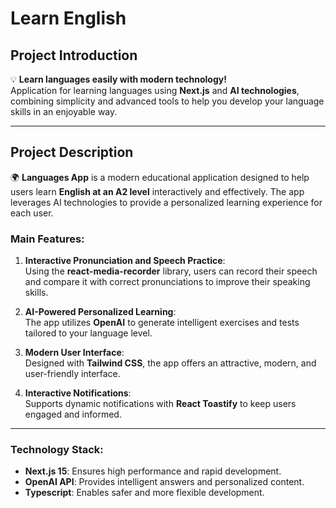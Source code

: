 # Learn English

## Project Introduction  
💡 **Learn languages easily with modern technology!**  
Application for learning languages using **Next.js** and **AI technologies**, combining simplicity and advanced tools to help you develop your language skills in an enjoyable way.

---

## Project Description  
🌍 **Languages App** is a modern educational application designed to help users learn **English at an A2 level** interactively and effectively. The app leverages AI technologies to provide a personalized learning experience for each user.

### Main Features:  
1. **Interactive Pronunciation and Speech Practice**:  
   Using the **react-media-recorder** library, users can record their speech and compare it with correct pronunciations to improve their speaking skills.

2. **AI-Powered Personalized Learning**:  
   The app utilizes **OpenAI** to generate intelligent exercises and tests tailored to your language level.

3. **Modern User Interface**:  
   Designed with **Tailwind CSS**, the app offers an attractive, modern, and user-friendly interface.

4. **Interactive Notifications**:  
   Supports dynamic notifications with **React Toastify** to keep users engaged and informed.

---

### Technology Stack:  
- **Next.js 15**: Ensures high performance and rapid development.  
- **OpenAI API**: Provides intelligent answers and personalized content.  
- **Typescript**: Enables safer and more flexible development.  


